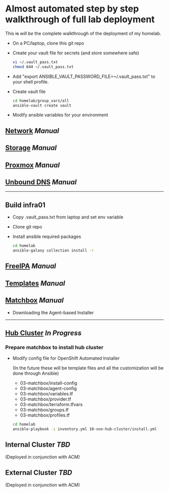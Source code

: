 # Almost automated step by step walkthrough of full lab deployment

This ~~is~~ *will be* the complete walkthrough of the deployment of my homelab.

- On a PC/laptop, clone this git repo
- Create your vault file for secrets (and store somewhere safe)

  ```bash
  vi ~/.vault_pass.txt
  chmod 644 ~/.vault_pass.txt
  ```

- Add "export ANSIBLE_VAULT_PASSWORD_FILE=~/.vault_pass.txt" to your shell profile.
- Create vault file

  ```bash
  cd homelab/group_vars/all
  ansible-vault create vault
  ```

- Modify ansible variables for your environment

## [Network](00-network/README.md) *Manual*

## [Storage](01-storage/README.md) *Manual*

## [Proxmox](02-proxmox/README.md) *Manual*

## [Unbound DNS](03-unbound-dns/README.md) *Manual*

---

## Build infra01

- Copy .vault_pass.txt from laptop and set env variable
- Clone git repo
- Install ansible required packages

  ```bash
  cd homelab
  ansible-galaxy collection install -r
  ```

## [FreeIPA](04-free-ipa/README.md) *Manual*

## [Templates](05-templates/README.md) *Manual*

## [Matchbox](06-matchbox/README.md) *Manual*

- Downloading the Agent-based Installer

---

## [Hub Cluster](10-sno-hub-cluster/README.md) *In Progress*

### Prepare matchbox to install hub cluster

- Modify config file for OpenShift Automated Installer

  (In the future these will be template files and all the customization will be done through Ansible)

  - 03-matchbox/install-config
  - 03-matchbox/agent-config
  - 03-matchbox/variables.tf
  - 03-matchbox/provider.tf
  - 03-matchbox/terraform.tfvars
  - 03-matchbox/groups.tf
  - 03-matchbox/profiles.tf

  ```bash
  cd homelab
  ansible-playbook -i inventory.yml 10-sno-hub-cluster/install.yml
  ```

## Internal Cluster *TBD*

(Deployed in conjunction with ACM)

## External Cluster *TBD*

(Deployed in conjunction with ACM)
